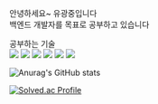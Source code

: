 안녕하세요~
유광중입니다 <br>
백엔드 개발자를 목표로 공부하고 있습니다 <br>

공부하는 기술 <br>
<img src="https://img.shields.io/badge/Java-F7DF1E?style=flat&logo=javascript&logoColor=white"/>
<img src="https://img.shields.io/badge/mysql-4479A1?style=flat&logo=mysql&logoColor=white"/>
<img src="https://img.shields.io/badge/Javascript-F7DF1E?style=flat&logo=javascript&logoColor=white"/>
<img src="https://img.shields.io/badge/html5-E34F26?style=flat&logo=html5&logoColor=white"/>
<img src="https://img.shields.io/badge/css3-1572B6?style=flat&logo=css3&logoColor=white"/>
<img src="https://img.shields.io/badge/nodejs-339933?style=flat&logo=nodedotjs&logoColor=white"/>


![Anurag's GitHub stats](https://github-readme-stats.vercel.app/api?username=isac7722&theme=default_icons=true)

[![Solved.ac Profile](http://mazassumnida.wtf/api/v2/generate_badge?boj=isac7722)](https://solved.ac/isac7722/)

